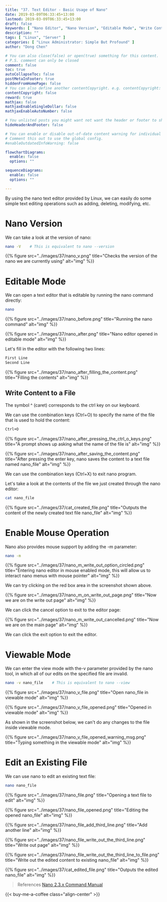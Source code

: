 ```yaml
---
title: "37. Text Editor - Basic Usage of Nano"
date: 2019-03-09T06:33:45+13:00
lastmod: 2019-03-09T06:33:45+13:00
draft: false
keywords: [ "Nano Editor", "Nano Version", "Editable Mode", "Write Content to a File", "Enable Mouse Operation", "Viewable Mode", "Edit an Existing File" ]
description: ""
tags: [ "Linux", "Server" ]
categories: [ "Linux Administrator: Simple But Profound" ]
author: "Dong Chen"

# You can also close(false) or open(true) something for this content.
# P.S. comment can only be closed
comment: false
toc: true
autoCollapseToc: false
postMetaInFooter: true
hiddenFromHomePage: false
# You can also define another contentCopyright. e.g. contentCopyright: "This is another copyright."
contentCopyright: false
reward: true
mathjax: false
mathjaxEnableSingleDollar: false
mathjaxEnableAutoNumber: false

# You unlisted posts you might want not want the header or footer to show
hideHeaderAndFooter: false

# You can enable or disable out-of-date content warning for individual post.
# Comment this out to use the global config.
#enableOutdatedInfoWarning: false

flowchartDiagrams:
  enable: false
  options: ""

sequenceDiagrams: 
  enable: false
  options: ""

---
```


By using the nano text editor provided by Linux, we can easily do some simple text editing operations such as adding, deleting, modifying, etc.

<!--more-->

# Nano Version

We can take a look at the version of nano:

```bash
nano -V    # This is equivalent to nano --version
```

{{% figure src="../images/37/nano_v.png" title="Checks the version of the nano we are currently using" alt="img" %}}

# Editable Mode

We can open a text editor that is editable by running the nano command directly:

```bash
nano
```

{{% figure src="../images/37/nano_before.png" title="Running the nano command" alt="img" %}}

{{% figure src="../images/37/nano_after.png" title="Nano editor opened in editable mode" alt="img" %}}

Let's fill in the editor with the following two lines:

```bash
First Line
Second Line
```

{{% figure src="../images/37/nano_after_filling_the_content.png" title="Filling the contents" alt="img" %}}

## Write Content to a File

The symbol ^ (caret) corresponds to the ctrl key on our keyboard.

We can use the combination keys (Ctrl+O) to specify the name of the file that is used to hold the content:

```bash
Ctrl+O
```

{{% figure src="../images/37/nano_after_pressing_the_ctrl_o_keys.png" title="A prompt shows up asking what the name of the file is" alt="img" %}}

{{% figure src="../images/37/nano_after_saving_the_content.png" title="After pressing the enter key, nano saves the content to a text file named nano_file" alt="img" %}}

We can use the combination keys (Ctrl+X) to exit nano program.

Let's take a look at the contents of the file we just created through the nano editor:

```bash
cat nano_file
```

{{% figure src="../images/37/cat_created_file.png" title="Outputs the content of the newly created text file nano_file" alt="img" %}}

# Enable Mouse Operation

Nano also provides mouse support by adding the -m parameter:

```bash
nano -m
```

{{% figure src="../images/37/nano_m_write_out_option_circled.png" title="Entering nano editor in mouse enabled mode, this will allow us to interact nano menus with mouse pointer" alt="img" %}}

We can try clicking on the red box area in the screenshot shown above.

{{% figure src="../images/37/nano_m_on_write_out_page.png" title="Now we are on the write out page" alt="img" %}}

We can click the cancel option to exit to the editor page:

{{% figure src="../images/37/nano_m_write_out_cancelled.png" title="Now we are on the main page" alt="img" %}}

We can click the exit option to exit the editor.

# Viewable Mode

We can enter the view mode with the-v parameter provided by the nano tool, in which all of our edits on the specified file are invalid.

```bash
nano -v nano_file    # This is equivalent to nano --view
```

{{% figure src="../images/37/nano_v_file.png" title="Open nano_file in viewable mode" alt="img" %}}

{{% figure src="../images/37/nano_v_file_opened.png" title="Opened in viewable mode" alt="img" %}}

As shown in the screenshot below, we can't do any changes to the file inside viewable mode.

{{% figure src="../images/37/nano_v_file_opened_warning_msg.png" title="Typing something in the viewable mode" alt="img" %}}

# Edit an Existing File

We can use nano to edit an existing text file:

```bash
nano nano_file
```

{{% figure src="../images/37/nano_file.png" title="Opening a text file to edit" alt="img" %}}

{{% figure src="../images/37/nano_file_opened.png" title="Editing the opened nano_file" alt="img" %}}

{{% figure src="../images/37/nano_file_add_third_line.png" title="Add another line" alt="img" %}}

{{% figure src="../images/37/nano_file_write_out_the_third_line.png" title="Write out page" alt="img" %}}

{{% figure src="../images/37/nano_file_write_out_the_third_line_to_file.png" title="Write out the edited content to existing nano_file" alt="img" %}}

{{% figure src="../images/37/cat_edited_file.png" title="Outputs the edited nano_file" alt="img" %}}

> References
> [Nano 2.3.x Command Manual](https://www.nano-editor.org/dist/v2.3/nano.html)

<!-- Buy Me a Coffee Button -->
{{< buy-me-a-coffee class="align-center" >}}

